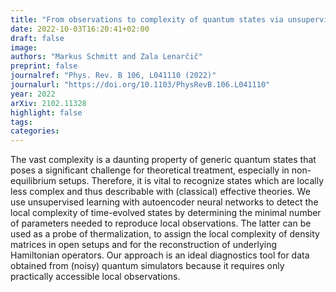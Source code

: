 ```yaml
---
title: "From observations to complexity of quantum states via unsupervised learning"
date: 2022-10-03T16:20:41+02:00
draft: false
image: 
authors: "Markus Schmitt and Zala Lenarčič"
preprint: false
journalref: "Phys. Rev. B 106, L041110 (2022)"
journalurl: "https://doi.org/10.1103/PhysRevB.106.L041110"
year: 2022
arXiv: 2102.11328
highlight: false
tags:
categories:
---
```


The vast complexity is a daunting property of generic quantum states that poses a significant challenge for theoretical treatment, especially in non-equilibrium setups. Therefore, it is vital to recognize states which are locally less complex and thus describable with (classical) effective theories. We use unsupervised learning with autoencoder neural networks to detect the local complexity of time-evolved states by determining the minimal number of parameters needed to reproduce local observations. The latter can be used as a probe of thermalization, to assign the local complexity of density matrices in open setups and for the reconstruction of underlying Hamiltonian operators. Our approach is an ideal diagnostics tool for data obtained from (noisy) quantum simulators because it requires only practically accessible local observations.
